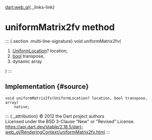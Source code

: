 [dart:web\_gl](../../dart-web_gl/dart-web_gl-library){._links-link}

uniformMatrix2fv method
=======================

::: {.section .multi-line-signature}
void uniformMatrix2fv(

1.  [UniformLocation](../uniformlocation-class)? location,
2.  [bool](../../dart-core/bool-class) transpose,
3.  dynamic array

)
:::

Implementation {#source}
--------------

``` {.language-dart data-language="dart"}
void uniformMatrix2fv(UniformLocation? location, bool transpose, array)
    native;
```

::: {._attribution}
© 2012 the Dart project authors\
Licensed under the BSD 3-Clause \"New\" or \"Revised\" License.\
<https://api.dart.dev/stable/2.18.5/dart-web_gl/RenderingContext/uniformMatrix2fv.html>
:::
